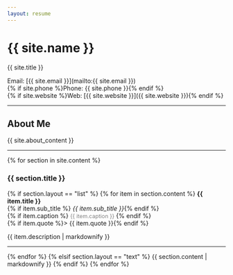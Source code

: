 ```yaml
---
layout: resume
---
```


# {{ site.name }}
{{ site.title }}

Email: [{{ site.email }}](mailto:{{ site.email }})  
{% if site.phone %}Phone: {{ site.phone }}{% endif %}  
{% if site.website %}Web: [{{ site.website }}]({{ site.website }}){% endif %}

---

## About Me
{{ site.about_content }}

---

{% for section in site.content %}
### {{ section.title }}

{% if section.layout == "list" %}
{% for item in section.content %}
**{{ item.title }}**  
{% if item.sub_title %} *{{ item.sub_title }}*{% endif %}  
{% if item.caption %} <span style="font-size:0.9em;color:gray;">{{ item.caption }}</span> {% endif %}  
{% if item.quote %}> {{ item.quote }}{% endif %}

{{ item.description | markdownify }}

---

{% endfor %}
{% elsif section.layout == "text" %}
{{ section.content | markdownify }}
{% endif %}
{% endfor %}
